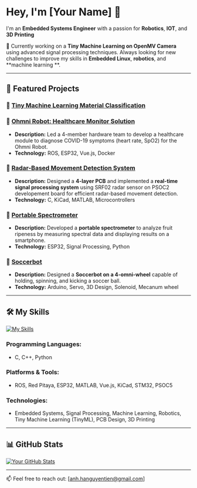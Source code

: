 # Hey, I'm [Your Name] 👋
I'm an **Embedded Systems Engineer** with a passion for **Robotics**, **IOT**, and **3D Printing**

🌱 Currently working on a **Tiny Machine Learning on OpenMV Camera** using advanced signal processing techniques. Always looking for new challenges to improve my skills in **Embedded Linux**, **robotics**, and **machine learning **.

---

## 🚀 Featured Projects
### 🌟 [Tiny Machine Learning Material Classification](https://github.com/Gnoth-404/Project_Mango)


### 🌟 [Ohmni Robot: Healthcare Monitor Solution](https://github.com/VGUIngenieurBaeren/OhmniRobot-contest-project)
- **Description:** Led a 4-member hardware team to develop a healthcare module to diagnose COVID-19 symptoms (heart rate, SpO2) for the Ohmni Robot.
- **Technology:** ROS, ESP32, Vue.js, Docker

### 🌟 [Radar-Based Movement Detection System](https://github.com/Gnoth-404/Movement-Detection-using-24Ghz-Radar)
- **Description:** Designed a **4-layer PCB** and implemented a **real-time signal processing system** using SRF02 radar sensor on PSOC2 developement board for efficient radar-based movement detection.
- **Technology:** C, KiCad, MATLAB, Microcontrollers

### 🌟 [Portable Spectrometer](https://github.com/Gnoth-404/Project_Mango)
- **Description:** Developed a **portable spectrometer** to analyze fruit ripeness by measuring spectral data and displaying results on a smartphone.
- **Technology:** ESP32, Signal Processing, Python

### 🌟 [Soccerbot](https://github.com/Gnoth-404/SoccerBot)

- **Description:** Designed a **Soccerbot on a 4-omni-wheel** capable of holding, spinning, and kicking a soccer ball.
- **Technology:** Arduino, Servo, 3D Design, Solenoid, Mecanum wheel

---

## 🛠 My Skills
[![My Skills](https://skillicons.dev/icons?i=c,cpp,python,embedded,ros,linux,docker)](https://skillicons.dev)

### Programming Languages:
- C, C++, Python

### Platforms & Tools:
- ROS, Red Pitaya, ESP32, MATLAB, Vue.js, KiCad, STM32, PSOC5

### Technologies:
- Embedded Systems, Signal Processing, Machine Learning, Robotics, Tiny Machine Learning (TinyML), PCB Design, 3D Printing

---

## 📊 GitHub Stats
[![Your GitHub Stats](https://github-readme-stats.vercel.app/api?username=Gnoth-404)](https://github.com/anuraghazra/github-readme-stats)

---


📫 Feel free to reach out: [anh.hanguyentien@gmail.com]


